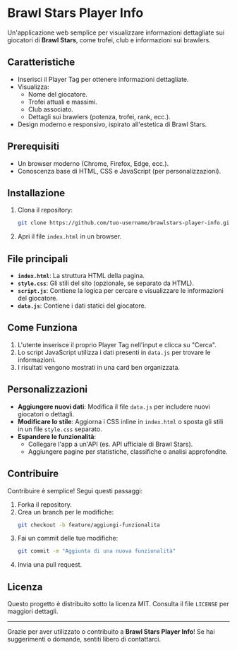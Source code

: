 # **Brawl Stars Player Info**

Un'applicazione web semplice per visualizzare informazioni dettagliate sui giocatori di **Brawl Stars**, come trofei, club e informazioni sui brawlers.

## **Caratteristiche**
- Inserisci il Player Tag per ottenere informazioni dettagliate.
- Visualizza:
  - Nome del giocatore.
  - Trofei attuali e massimi.
  - Club associato.
  - Dettagli sui brawlers (potenza, trofei, rank, ecc.).
- Design moderno e responsivo, ispirato all'estetica di Brawl Stars.

## **Prerequisiti**
- Un browser moderno (Chrome, Firefox, Edge, ecc.).
- Conoscenza base di HTML, CSS e JavaScript (per personalizzazioni).

## **Installazione**
1. Clona il repository:
   ```bash
   git clone https://github.com/tuo-username/brawlstars-player-info.git
   ```
2. Apri il file `index.html` in un browser.

## **File principali**
- **`index.html`**: La struttura HTML della pagina.
- **`style.css`**: Gli stili del sito (opzionale, se separato da HTML).
- **`script.js`**: Contiene la logica per cercare e visualizzare le informazioni del giocatore.
- **`data.js`**: Contiene i dati statici del giocatore.

## **Come Funziona**
1. L'utente inserisce il proprio Player Tag nell'input e clicca su "Cerca".
2. Lo script JavaScript utilizza i dati presenti in `data.js` per trovare le informazioni.
3. I risultati vengono mostrati in una card ben organizzata.

## **Personalizzazioni**
- **Aggiungere nuovi dati**: Modifica il file `data.js` per includere nuovi giocatori o dettagli.
- **Modificare lo stile**: Aggiorna i CSS inline in `index.html` o sposta gli stili in un file `style.css` separato.
- **Espandere le funzionalità**:
  - Collegare l'app a un'API (es. API ufficiale di Brawl Stars).
  - Aggiungere pagine per statistiche, classifiche o analisi approfondite.

## **Contribuire**
Contribuire è semplice! Segui questi passaggi:
1. Forka il repository.
2. Crea un branch per le modifiche:
   ```bash
   git checkout -b feature/aggiungi-funzionalita
   ```
3. Fai un commit delle tue modifiche:
   ```bash
   git commit -m "Aggiunta di una nuova funzionalità"
   ```
4. Invia una pull request.

## **Licenza**
Questo progetto è distribuito sotto la licenza MIT. Consulta il file `LICENSE` per maggiori dettagli.

---

Grazie per aver utilizzato o contribuito a **Brawl Stars Player Info**! Se hai suggerimenti o domande, sentiti libero di contattarci.

